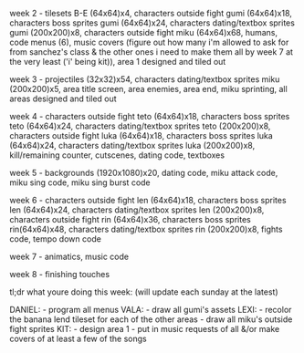 week 2 - tilesets B-E (64x64)x4, characters outside fight gumi (64x64)x18, characters boss sprites gumi (64x64)x24, characters dating/textbox sprites gumi (200x200)x8, characters outside fight miku (64x64)x68, humans, code menus (6), music covers (figure out how many i'm allowed to ask for from sanchez's class & the other ones i need to make them all by week 7 at the very least ('i' being kit)), area 1 designed and tiled out

week 3 - projectiles (32x32)x54, characters dating/textbox sprites miku (200x200)x5, area title screen, area enemies, area end, miku sprinting, all areas designed and tiled out

week 4 - characters outside fight teto (64x64)x18, characters boss sprites teto (64x64)x24, characters dating/textbox sprites teto (200x200)x8, characters outside fight luka (64x64)x18, characters boss sprites luka (64x64)x24, characters dating/textbox sprites luka (200x200)x8, kill/remaining counter, cutscenes, dating code, textboxes

week 5 - backgrounds (1920x1080)x20, dating code, miku attack code, miku sing code, miku sing burst code

week 6 - characters outside fight len (64x64)x18, characters boss sprites len (64x64)x24, characters dating/textbox sprites len (200x200)x8, characters outside fight rin (64x64)x36, characters boss sprites rin(64x64)x48, characters dating/textbox sprites rin (200x200)x8, fights code, tempo down code

week 7 - animatics, music code

week 8 - finishing touches

tl;dr what youre doing this week: (will update each sunday at the latest)

DANIEL:
	- program all menus
VALA:
	- draw all gumi's assets
LEXI:
	- recolor the banana lend tileset for each of the other areas
	- draw all miku's outside fight sprites
KIT:
	- design area 1
	- put in music requests of all &/or make covers of at least a few of the songs